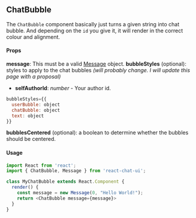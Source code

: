 ## ChatBubble

The `ChatBubble` component basically just turns a given string into chat bubble. And depending on the `id` you give it, it will render in the correct colour and alignment.

#### Props

**message**: This must be a valid [Message](../Message) object.
**bubbleStyles** (optional): styles to apply to the chat bubbles _(will probably change. I will update this page with a proposal)_
* **selfAuthorId**: _number_ - Your author id.

```javascript
bubbleStyles={{
  userBubble: object
  chatBubble: object
  text: object
}}
```

**bubblesCentered** (optional): a boolean to determine whether the bubbles should be centered.

#### Usage

```javascript
import React from 'react';
import { ChatBubble, Message } from 'react-chat-ui';

class MyChatBubble extends React.Component {
  render() {
    const message = new Message(0, "Hello World!");
    return <ChatBubble message={message}>
  }
}
```
